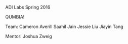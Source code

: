 ADI Labs
Spring 2016

QUMBIA!

Team:
Cameron Averill
Saahil Jain
Jessie Liu
Jiayin Tang

Mentor: Joshua Zweig

